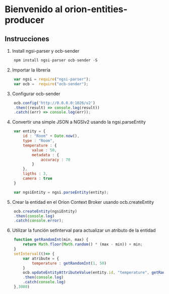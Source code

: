 # Bienvenido al orion-entities-producer

## Instrucciones 

1. Install ngsi-parser y ocb-sender
```js
    npm install ngsi-parser ocb-sender -S

```
2. Importar la librería 

```js
    var ngsi = require("ngsi-parser");
    var ocb =  require("ocb-sender");
```

3. Configurar ocb-sender

```js
    ocb.config('http://0.0.0.0:1026/v2')
    .then((result) => console.log(result))
    .catch((err) => console.log(err));
```
4. Convertir una simple JSON a NGSIv2 usando la ngsi.parseEntity
```js
    var entity = {
        id : "Room" + Date.now(),
        type : "Room",
        temperature : {
            value : 50,
            metadata : {
                accuracy : 70
            }
        },
        ligths : 3,
        camera : true
    }

    var ngsiEntity = ngsi.parseEntity(entity);
```

5. Crear la entidad en el Orion Context Broker usando ocb.createEntity

```js
    ocb.createEntity(ngsiEntity)
    .then(console.log)
    .catch(console.error);
```
6. Utilizar la función setInterval para actualizar un atributo de la entidad
```js
    function getRandomInt(min, max) {
        return Math.floor(Math.random() * (max - min)) + min;
    }
    setInterval(()=> {
        var atribute = {
            temperature : getRandomInt(1, 50) 
        }
        ocb.updateEntityAttributeValue(entity.id, "temperature", getRandomInt(1,50))
        .then(console.log)
        .catch(console.log)
    },3000)
```

